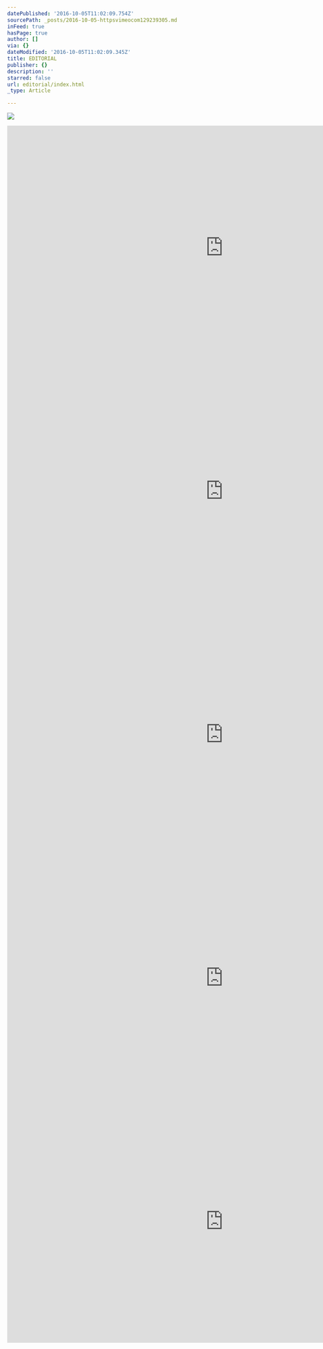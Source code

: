 ```yaml
---
datePublished: '2016-10-05T11:02:09.754Z'
sourcePath: _posts/2016-10-05-httpsvimeocom129239305.md
inFeed: true
hasPage: true
author: []
via: {}
dateModified: '2016-10-05T11:02:09.345Z'
title: EDITORIAL
publisher: {}
description: ''
starred: false
url: editorial/index.html
_type: Article

---
```

![](https://the-grid-user-content.s3-us-west-2.amazonaws.com/cf34d508-2d9c-4d5e-bbc8-e65e4a885183.jpg)

<iframe src="https://cdn.embedly.com/widgets/media.html?src=https%3A%2F%2Fplayer.vimeo.com%2Fvideo%2F129125675&amp;url=https%3A%2F%2Fvimeo.com%2F129125675&amp;image=https%3A%2F%2Fi.vimeocdn.com%2Fvideo%2F520690493_1280.jpg&amp;key=b7d04c9b404c499eba89ee7072e1c4f7&amp;type=text%2Fhtml&amp;schema=vimeo" width="1000" height="563" scrolling="no" frameborder="0" allowfullscreen="" style=""></iframe>

<iframe src="https://cdn.embedly.com/widgets/media.html?src=https%3A%2F%2Fplayer.vimeo.com%2Fvideo%2F129044582&amp;url=https%3A%2F%2Fvimeo.com%2F129044582&amp;image=https%3A%2F%2Fi.vimeocdn.com%2Fvideo%2F520491881_1280.jpg&amp;key=b7d04c9b404c499eba89ee7072e1c4f7&amp;type=text%2Fhtml&amp;schema=vimeo" width="1000" height="563" scrolling="no" frameborder="0" allowfullscreen="" style=""></iframe>

<iframe src="https://cdn.embedly.com/widgets/media.html?src=https%3A%2F%2Fplayer.vimeo.com%2Fvideo%2F129506644&amp;url=https%3A%2F%2Fvimeo.com%2F129506644&amp;image=https%3A%2F%2Fi.vimeocdn.com%2Fvideo%2F521017343_1280.jpg&amp;key=b7d04c9b404c499eba89ee7072e1c4f7&amp;type=text%2Fhtml&amp;schema=vimeo" width="1000" height="563" scrolling="no" frameborder="0" allowfullscreen="" style=""></iframe>

<iframe src="https://cdn.embedly.com/widgets/media.html?src=https%3A%2F%2Fplayer.vimeo.com%2Fvideo%2F129504216&amp;url=https%3A%2F%2Fvimeo.com%2F129504216&amp;image=https%3A%2F%2Fi.vimeocdn.com%2Fvideo%2F521014154_1280.jpg&amp;key=b7d04c9b404c499eba89ee7072e1c4f7&amp;type=text%2Fhtml&amp;schema=vimeo" width="1000" height="563" scrolling="no" frameborder="0" allowfullscreen="" style=""></iframe>

<iframe src="https://cdn.embedly.com/widgets/media.html?src=https%3A%2F%2Fplayer.vimeo.com%2Fvideo%2F114000696&amp;url=https%3A%2F%2Fvimeo.com%2F114000696&amp;image=https%3A%2F%2Fi.vimeocdn.com%2Fvideo%2F499517020_1280.jpg&amp;key=b7d04c9b404c499eba89ee7072e1c4f7&amp;type=text%2Fhtml&amp;schema=vimeo" width="1000" height="563" scrolling="no" frameborder="0" allowfullscreen="" style=""></iframe>